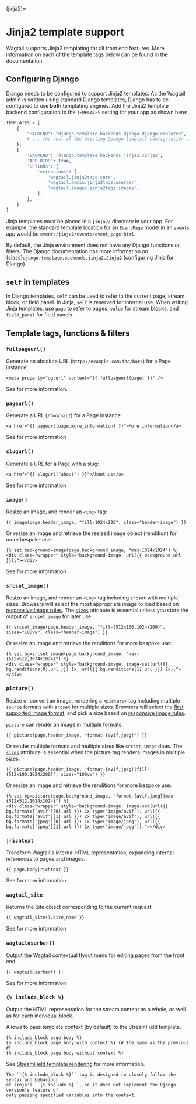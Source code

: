 (jinja2)=

# Jinja2 template support

Wagtail supports Jinja2 templating for all front end features. More information on each of the template tags below can be found in the [](writing_templates) documentation.

## Configuring Django

Django needs to be configured to support Jinja2 templates. As the Wagtail admin is written using standard Django templates, Django has to be configured to use **both** templating engines. Add the Jinja2 template backend configuration to the `TEMPLATES` setting for your app as shown here:

```python
TEMPLATES = [
    {
        "BACKEND": "django.template.backends.django.DjangoTemplates",
        # ... the rest of the existing Django template configuration ...
    },
    {
        'BACKEND': 'django.template.backends.jinja2.Jinja2',
        'APP_DIRS': True,
        'OPTIONS': {
            'extensions': [
                'wagtail.jinja2tags.core',
                'wagtail.admin.jinja2tags.userbar',
                'wagtail.images.jinja2tags.images',
            ],
        },
    }
]
```

Jinja templates must be placed in a `jinja2/` directory in your app. For example, the standard template location for an `EventPage` model in an `events` app would be `events/jinja2/events/event_page.html`.

By default, the Jinja environment does not have any Django functions or filters. The Django documentation has more information on {class}`django.template.backends.jinja2.Jinja2` (configuring Jinja for Django).

## `self` in templates

In Django templates, `self` can be used to refer to the current page, stream block, or field panel. In Jinja, `self` is reserved for internal use. When writing Jinja templates, use `page` to refer to pages, `value` for stream blocks, and `field_panel` for field panels.

## Template tags, functions & filters

### `fullpageurl()`

Generate an absolute URL (`http://example.com/foo/bar/`) for a Page instance:

```html+jinja
<meta property="og:url" content="{{ fullpageurl(page) }}" />
```

See [](fullpageurl_tag) for more information.

### `pageurl()`

Generate a URL (`/foo/bar/`) for a Page instance:

```html+jinja
<a href="{{ pageurl(page.more_information) }}">More information</a>
```

See [](pageurl_tag) for more information

### `slugurl()`

Generate a URL for a Page with a slug:

```html+jinja
<a href="{{ slugurl("about") }}">About us</a>
```

See [](slugurl_tag) for more information

### `image()`

Resize an image, and render an `<img>` tag:

```html+jinja
{{ image(page.header_image, "fill-1024x200", class="header-image") }}
```

Or resize an image and retrieve the resized image object (rendition) for more bespoke use:

```html+jinja
{% set background=image(page.background_image, "max-1024x1024") %}
<div class="wrapper" style="background-image: url({{ background.url }});"></div>
```

See [](image_tag) for more information

### `srcset_image()`

Resize an image, and render an `<img>` tag including `srcset` with multiple sizes.
Browsers will select the most appropriate image to load based on [responsive image rules](https://developer.mozilla.org/en-US/docs/Learn/HTML/Multimedia_and_embedding/Responsive_images).
The [`sizes`](https://developer.mozilla.org/en-US/docs/Web/HTML/Element/img#sizes) attribute is essential unless you store the output of `srcset_image` for later use.

```html+jinja
{{ srcset_image(page.header_image, "fill-{512x100,1024x200}", sizes="100vw", class="header-image") }}
```

Or resize an image and retrieve the renditions for more bespoke use:

```html+jinja
{% set bg=srcset_image(page.background_image, "max-{512x512,1024x1024}") %}
<div class="wrapper" style="background-image: image-set(url({{ bg.renditions[0].url }}) 1x, url({{ bg.renditions[1].url }}) 2x);"></div>
```

### `picture()`

Resize or convert an image, rendering a `<picture>` tag including multiple `source` formats with `srcset` for multiple sizes.
Browsers will select the [first supported image format](https://web.dev/learn/design/picture-element/#image-formats), and pick a size based on [responsive image rules](https://developer.mozilla.org/en-US/docs/Learn/HTML/Multimedia_and_embedding/Responsive_images).

`picture` can render an image in multiple formats:

```html+jinja
{{ picture(page.header_image, "format-{avif,jpeg}") }}
```

Or render multiple formats and multiple sizes like `srcset_image` does. The [`sizes`](https://developer.mozilla.org/en-US/docs/Web/HTML/Element/img#sizes) attribute is essential when the picture tag renders images in multiple sizes:

```html+jinja
{{ picture(page.header_image, "format-{avif,jpeg}|fill-{512x100,1024x200}", sizes="100vw") }}
```

Or resize an image and retrieve the renditions for more bespoke use:

```html+jinja
{% set bg=picture(page.background_image, "format-{avif,jpeg}|max-{512x512,1024x1024}") %}
<div class="wrapper" style="background-image: image-set(url({{ bg.formats['avif'][0].url }}) 1x type('image/avif'), url({{ bg.formats['avif'][1].url }}) 2x type('image/avif'), url({{ bg.formats['jpeg'][0].url }}) 1x type('image/jpeg'), url({{ bg.formats['jpeg'][1].url }}) 2x type('image/jpeg'));"></div>
```

### `|richtext`

Transform Wagtail's internal HTML representation, expanding internal references to pages and images.

```html+jinja
{{ page.body|richtext }}
```

See [](rich_text_filter) for more information

### `wagtail_site`

Returns the Site object corresponding to the current request.

```html+jinja
{{ wagtail_site().site_name }}
```

See [](wagtail_site_tag) for more information

### `wagtailuserbar()`

Output the Wagtail contextual flyout menu for editing pages from the front end

```html+jinja
{{ wagtailuserbar() }}
```

See [](wagtailuserbar_tag) for more information

### `{% include_block %}`

Output the HTML representation for the stream content as a whole, as well as for each individual block.

Allows to pass template context (by default) to the StreamField template.

```html+jinja
{% include_block page.body %}
{% include_block page.body with context %} {# The same as the previous #}
{% include_block page.body without context %}
```

See [StreamField template rendering](streamfield_template_rendering) for more information.

```{note}
The ``{% include_block %}`` tag is designed to closely follow the syntax and behaviour
of Jinja's ``{% include %}``, so it does not implement the Django version's feature of
only passing specified variables into the context.
```
